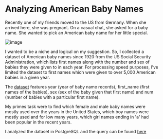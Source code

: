 # Analyzing American Baby Names

Recently one of my friends moved to the US from Germany. When she arrived here, she was pregnant. On a casual chat, she asked for a baby name. She wanted to pick an American baby name for her little special. 

![image](https://drive.google.com/drive/u/0/folders/1tkp-Jw6ofRcyIBz6a7pPOQLKBLgu7ZNC)

I wanted to be a niche and logical on my suggestion. So, I collected a dataset of American baby names since 1920 from the US Social Security Administration, which lists first names along with the number and sex of babies they were given to in each year. For processing speed purposes, I've limited the dataset to first names which were given to over 5,000 American babies in a given year. 

The [dataset](https://drive.google.com/drive/u/0/folders/1tkp-Jw6ofRcyIBz6a7pPOQLKBLgu7ZNC) features year (year of baby name records), first_name (first names of the babies), sex (sex of the baby given that first name) and num (number of babies with a particular first name).

My primes task were to find which female and male baby names were mostly used over the years in the United States, which boy names were mostly used and for low many years, which girl names ending in 'a' had been popular in the recent years. 

I analyzed the dataset in PostgreSQL and the query can be found [here](https://github.com/pkabir22/Analyzing-American-Baby-Names/blob/main/notebook.ipynb)


